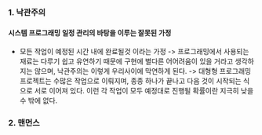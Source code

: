 ### 1. 낙관주의
#### 시스템 프로그래밍 일정 관리의 바탕을 이루는 잘못된 가정
- 모든 작업이 예정된 시간 내에 완료될것 이라는 가정
-> 프로그래밍에서 사용되는 재료는 다루기 쉽고 유연하기 때문에 구현에 별다른 어어려움이 있을 거라고 생각하지는 않으며, 낙관주의는 이렇게 우리사이에 막연하게 된다.
-> 대형형 프로그래밍 프로젝트는 수많은 작업으로 이뤄지며, 종종 하나가 끝나고 다음 것이 시작되는 식으로 서로 이어져 있다. 이런 각 작업이 모두 예정대로 진행될 확률이란 지극히 낮을 수 밖에 없다.

### 2. 맨먼스
